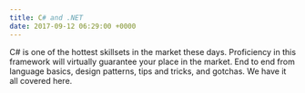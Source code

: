 ```yaml
---
title: C# and .NET
date: 2017-09-12 06:29:00 +0000
---
```


C# is one of the hottest skillsets in the market these days. Proficiency in this framework will virtually guarantee your place in the market. End to end from language basics, design patterns, tips and tricks, and gotchas. We have it all covered here.
